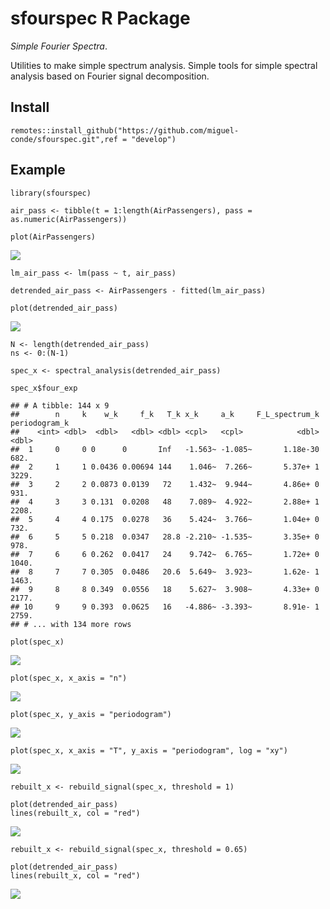 sfourspec R Package
===================

*Simple Fourier Spectra*.

Utilities to make simple spectrum analysis. Simple tools for simple
spectral analysis based on Fourier signal decomposition.

Install
-------

    remotes::install_github("https://github.com/miguel-conde/sfourspec.git",ref = "develop")

Example
-------

    library(sfourspec)

    air_pass <- tibble(t = 1:length(AirPassengers), pass = as.numeric(AirPassengers))

    plot(AirPassengers)

![](index_files/figure-markdown_strict/unnamed-chunk-1-1.png)

    lm_air_pass <- lm(pass ~ t, air_pass)

    detrended_air_pass <- AirPassengers - fitted(lm_air_pass)

    plot(detrended_air_pass)

![](index_files/figure-markdown_strict/unnamed-chunk-2-1.png)

    N <- length(detrended_air_pass)
    ns <- 0:(N-1)

    spec_x <- spectral_analysis(detrended_air_pass)

    spec_x$four_exp

    ## # A tibble: 144 x 9
    ##        n     k    w_k     f_k   T_k x_k     a_k     F_L_spectrum_k periodogram_k
    ##    <int> <dbl>  <dbl>   <dbl> <dbl> <cpl>   <cpl>            <dbl>         <dbl>
    ##  1     0     0 0      0       Inf   -1.563~ -1.085~       1.18e-30          682.
    ##  2     1     1 0.0436 0.00694 144    1.046~  7.266~       5.37e+ 1         3229.
    ##  3     2     2 0.0873 0.0139   72    1.432~  9.944~       4.86e+ 0          931.
    ##  4     3     3 0.131  0.0208   48    7.089~  4.922~       2.88e+ 1         2208.
    ##  5     4     4 0.175  0.0278   36    5.424~  3.766~       1.04e+ 0          732.
    ##  6     5     5 0.218  0.0347   28.8 -2.210~ -1.535~       3.35e+ 0          978.
    ##  7     6     6 0.262  0.0417   24    9.742~  6.765~       1.72e+ 0         1040.
    ##  8     7     7 0.305  0.0486   20.6  5.649~  3.923~       1.62e- 1         1463.
    ##  9     8     8 0.349  0.0556   18    5.627~  3.908~       4.33e+ 0         2177.
    ## 10     9     9 0.393  0.0625   16   -4.886~ -3.393~       8.91e- 1         2759.
    ## # ... with 134 more rows

    plot(spec_x)

![](index_files/figure-markdown_strict/unnamed-chunk-5-1.png)

    plot(spec_x, x_axis = "n")

![](index_files/figure-markdown_strict/unnamed-chunk-6-1.png)

    plot(spec_x, y_axis = "periodogram")

![](index_files/figure-markdown_strict/unnamed-chunk-7-1.png)

    plot(spec_x, x_axis = "T", y_axis = "periodogram", log = "xy")

![](index_files/figure-markdown_strict/unnamed-chunk-8-1.png)

    rebuilt_x <- rebuild_signal(spec_x, threshold = 1)

    plot(detrended_air_pass)
    lines(rebuilt_x, col = "red")

![](index_files/figure-markdown_strict/unnamed-chunk-9-1.png)

    rebuilt_x <- rebuild_signal(spec_x, threshold = 0.65)

    plot(detrended_air_pass)
    lines(rebuilt_x, col = "red")

![](index_files/figure-markdown_strict/unnamed-chunk-10-1.png)

